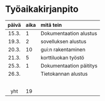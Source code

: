 # Työaikakirjanpito

| päivä | aika | mitä tein  |
| :----:|:-----| :-----|
| 15.3. | 1    | Dokumentaation alustus  |
| 19.3. | 2    | sovelluksen alustus     |
| 20.3. | 10   | gui:n rakentaminen      |
| 21.3. | 5    | korttiluokan työstö     |
| 25.3. | 1    | Dokumentaation päititys |
| 26.3. |     | Tietokannan alustus      |
|       |     |  |
|   |     |  |
|   |     |  |
|       |     |  |
|   |     |  |
| yht   | 19   | | 
